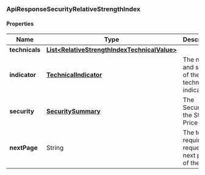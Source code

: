 
[//]: # (CLASS:ApiResponseSecurityRelativeStrengthIndex)

[//]: # (KIND:object)

### ApiResponseSecurityRelativeStrengthIndex

#### Properties

[//]: # (START_DEFINITION)

Name | Type | Description
------------ | ------------- | -------------
**technicals** | [**List&lt;RelativeStrengthIndexTechnicalValue&gt;**](RelativeStrengthIndexTechnicalValue.md) |  &nbsp;
**indicator** | [**TechnicalIndicator**](TechnicalIndicator.md) | The name and symbol of the technical indicator &nbsp;
**security** | [**SecuritySummary**](SecuritySummary.md) | The Security of the Stock Price &nbsp;
**nextPage** | String | The token required to request the next page of the data &nbsp;

[//]: # (END_DEFINITION)


[//]: # (CONTAINED_CLASS:RelativeStrengthIndexTechnicalValue)


[//]: # (CONTAINED_CLASS:TechnicalIndicator)


[//]: # (CONTAINED_CLASS:SecuritySummary)





